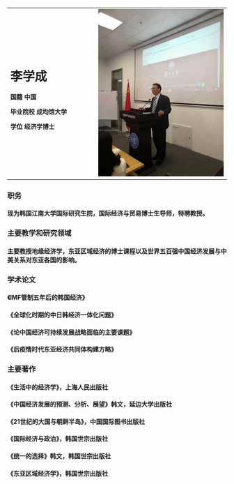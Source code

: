 <table border="0">
  <tr>
    <td width="40%">
      <h1>李学成</h1>
      <p><b>国籍  中国</b></p>
      <p><b>毕业院校  成均馆大学</b></p>
      <p><b>学位   经济学博士</b></p>
    </td>
    <td width="60%">
      <img src="/lixuecheng.jpg" width="100%">    
    </td>
  </tr>
</table>
 
### 职务
####     现为韩国江南大学国际研究生院，国际经济与贸易博士生导师，特聘教授。

### 主要教学和研究领域
####     主要教授地缘经济学，东亚区域经济的博士课程以及世界五百强中国经济发展与中美关系对东亚各国的影响。

### 学术论文
####     《IMF管制五年后的韩国经济》
####     《全球化时期的中日韩经济一体化问题》
####     《论中国经济可持续发展战略面临的主要课题》
####     《后疫情时代东亚经济共同体构建方略》

### 主要著作
####     《生活中的经济学》，上海人民出版社
####     《中国经济发展的预测、分析、展望》韩文，延边大学出版社
####     《21世纪的大国与朝鲜半岛》，中国国际图书出版社
####     《国际经济与政治》，韩国世宗出版社
####     《统一的选择》韩文，韩国世宗出版社
####     《东亚区域经济学》，韩国世宗出版社
